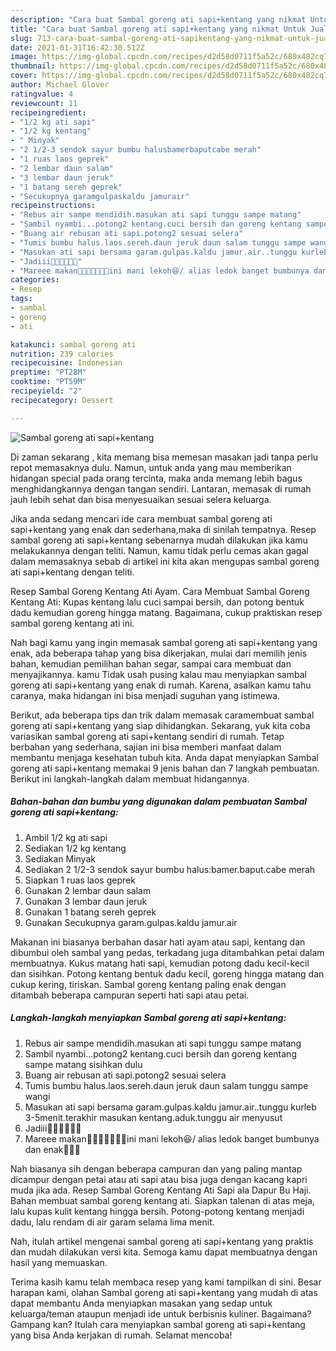 ```yaml
---
description: "Cara buat Sambal goreng ati sapi+kentang yang nikmat Untuk Jualan"
title: "Cara buat Sambal goreng ati sapi+kentang yang nikmat Untuk Jualan"
slug: 713-cara-buat-sambal-goreng-ati-sapikentang-yang-nikmat-untuk-jualan
date: 2021-01-31T16:42:30.512Z
image: https://img-global.cpcdn.com/recipes/d2d58d0711f5a52c/680x482cq70/sambal-goreng-ati-sapikentang-foto-resep-utama.jpg
thumbnail: https://img-global.cpcdn.com/recipes/d2d58d0711f5a52c/680x482cq70/sambal-goreng-ati-sapikentang-foto-resep-utama.jpg
cover: https://img-global.cpcdn.com/recipes/d2d58d0711f5a52c/680x482cq70/sambal-goreng-ati-sapikentang-foto-resep-utama.jpg
author: Michael Glover
ratingvalue: 4
reviewcount: 11
recipeingredient:
- "1/2 kg ati sapi"
- "1/2 kg kentang"
- " Minyak"
- "2 1/2-3 sendok sayur bumbu halusbamerbaputcabe merah"
- "1 ruas laos geprek"
- "2 lembar daun salam"
- "3 lembar daun jeruk"
- "1 batang sereh geprek"
- "Secukupnya garamgulpaskaldu jamurair"
recipeinstructions:
- "Rebus air sampe mendidih.masukan ati sapi tunggu sampe matang"
- "Sambil nyambi...potong2 kentang.cuci bersih dan goreng kentang sampe matang sisihkan dulu"
- "Buang air rebusan ati sapi.potong2 sesuai selera"
- "Tumis bumbu halus.laos.sereh.daun jeruk daun salam tunggu sampe wangi"
- "Masukan ati sapi bersama garam.gulpas.kaldu jamur.air..tunggu kurleb 3-5menit.terakhir masukan kentang.aduk.tunggu air menyusut"
- "Jadiii🤗🤗🤗🤗🤤🤤"
- "Mareee makan🤗🤗🤗🤤🤤🤤🤤ini mani lekoh😆/ alias ledok banget bumbunya dan enak🤤🤤🤤"
categories:
- Resep
tags:
- sambal
- goreng
- ati

katakunci: sambal goreng ati 
nutrition: 239 calories
recipecuisine: Indonesian
preptime: "PT28M"
cooktime: "PT59M"
recipeyield: "2"
recipecategory: Dessert

---
```



![Sambal goreng ati sapi+kentang](https://img-global.cpcdn.com/recipes/d2d58d0711f5a52c/680x482cq70/sambal-goreng-ati-sapikentang-foto-resep-utama.jpg)

Di zaman  sekarang , kita memang bisa memesan masakan jadi tanpa perlu repot memasaknya dulu. Namun, untuk anda yang mau memberikan hidangan special pada orang tercinta, maka anda memang lebih bagus menghidangkannya dengan tangan sendiri. Lantaran, memasak di rumah jauh lebih sehat dan bisa menyesuaikan sesuai selera keluarga.

Jika anda sedang mencari ide cara membuat sambal goreng ati sapi+kentang yang enak dan sederhana,maka di sinilah tempatnya. Resep sambal goreng ati sapi+kentang  sebenarnya mudah dilakukan jika kamu melakukannya dengan teliti. Namun, kamu tidak perlu cemas akan gagal dalam memasaknya 
sebab di artikel ini kita akan mengupas sambal goreng ati sapi+kentang dengan teliti.  

Resep Sambal Goreng Kentang Ati Ayam. Cara Membuat Sambal Goreng Kentang Ati: Kupas kentang lalu cuci sampai bersih, dan potong bentuk dadu kemudian goreng hingga matang. Bagaimana, cukup praktiskan resep sambal goreng kentang ati ini.

Nah bagi kamu yang ingin memasak sambal goreng ati sapi+kentang yang enak, ada beberapa tahap yang bisa dikerjakan, mulai dari memilih jenis bahan, kemudian pemilihan bahan segar, sampai cara membuat dan menyajikannya. kamu Tidak usah pusing kalau mau menyiapkan sambal goreng ati sapi+kentang yang enak di rumah. Karena, asalkan kamu  tahu caranya, maka hidangan ini bisa menjadi suguhan yang istimewa.

Berikut, ada beberapa tips dan trik dalam memasak caramembuat sambal goreng ati sapi+kentang yang siap dihidangkan. Sekarang, yuk kita coba variasikan sambal goreng ati sapi+kentang sendiri di rumah. Tetap berbahan yang sederhana, sajian ini bisa memberi manfaat dalam membantu menjaga kesehatan tubuh kita. Anda dapat menyiapkan Sambal goreng ati sapi+kentang memakai 9 jenis bahan dan 7 langkah pembuatan. Berikut ini langkah-langkah dalam membuat hidangannya.

<!--inarticleads1-->

##### Bahan-bahan dan bumbu yang digunakan dalam pembuatan Sambal goreng ati sapi+kentang:

1. Ambil 1/2 kg ati sapi
1. Sediakan 1/2 kg kentang
1. Sediakan  Minyak
1. Sediakan 2 1/2-3 sendok sayur bumbu halus:bamer.baput.cabe merah
1. Siapkan 1 ruas laos geprek
1. Gunakan 2 lembar daun salam
1. Gunakan 3 lembar daun jeruk
1. Gunakan 1 batang sereh geprek
1. Gunakan Secukupnya garam.gulpas.kaldu jamur.air


Makanan ini biasanya berbahan dasar hati ayam atau sapi, kentang dan dibumbui oleh sambal yang pedas, terkadang juga ditambahkan petai dalam membuatnya. Kukus matang hati sapi, kemudian potong dadu kecil-kecil dan sisihkan. Potong kentang bentuk dadu kecil, goreng hingga matang dan cukup kering, tiriskan. Sambal goreng kentang paling enak dengan ditambah beberapa campuran seperti hati sapi atau petai. 

<!--inarticleads2-->

##### Langkah-langkah menyiapkan Sambal goreng ati sapi+kentang:

1. Rebus air sampe mendidih.masukan ati sapi tunggu sampe matang
1. Sambil nyambi...potong2 kentang.cuci bersih dan goreng kentang sampe matang sisihkan dulu
1. Buang air rebusan ati sapi.potong2 sesuai selera
1. Tumis bumbu halus.laos.sereh.daun jeruk daun salam tunggu sampe wangi
1. Masukan ati sapi bersama garam.gulpas.kaldu jamur.air..tunggu kurleb 3-5menit.terakhir masukan kentang.aduk.tunggu air menyusut
1. Jadiii🤗🤗🤗🤗🤤🤤
1. Mareee makan🤗🤗🤗🤤🤤🤤🤤ini mani lekoh😆/ alias ledok banget bumbunya dan enak🤤🤤🤤


Nah biasanya sih dengan beberapa campuran dan yang paling mantap dicampur dengan petai atau ati sapi atau bisa juga dengan kacang kapri muda jika ada. Resep Sambal Goreng Kentang Ati Sapi ala Dapur Bu Haji. Bahan membuat sambal goreng kentang ati. Siapkan talenan di atas meja, lalu kupas kulit kentang hingga bersih. Potong-potong kentang menjadi dadu, lalu rendam di air garam selama lima menit. 

Nah, itulah artikel mengenai  sambal goreng ati sapi+kentang  yang praktis dan mudah dilakukan versi kita. Semoga kamu dapat membuatnya dengan hasil yang memuaskan. 

Terima kasih kamu telah membaca resep yang kami tampilkan di sini. Besar harapan kami, olahan  Sambal goreng ati sapi+kentang yang mudah di atas dapat membantu Anda menyiapkan masakan yang sedap untuk keluarga/teman ataupun menjadi ide untuk berbisnis kuliner. Bagaimana? Gampang kan? Itulah cara menyiapkan sambal goreng ati sapi+kentang yang bisa Anda kerjakan di rumah. Selamat mencoba!


